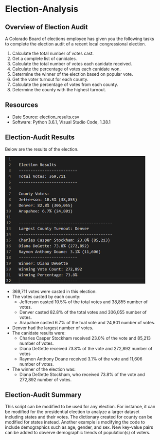 # Election-Analysis
## Overview of Election Audit
A Colorado Board of elections employee has given you the following tasks to complete the election audit of a recent local congressional election.

1. Calculate the total number of votes cast.
2. Get a complete list of canidates.
3. Calculate the total number of votes each canidate received.
4. Calculate the percentage of votes each canidate won.
5. Determine the winner of the election based on popular vote.
6. Get the voter turnout for each county.
7. Calculate the percentage of votes from each county.
8. Determine the county with the highest turnout.

## Resources
- Date Source: election_results.csv
- Software: Python 3.6.1, Visual Studio Code, 1.38.1

## Election-Audit Results
Below are the results of the election.

![election_results.PNG](https://github.com/jlynw/Election-Analysis/blob/main/Resources/election_results.PNG)

- 369,711 votes were casted in this election.
- The votes casted by each county:
    - Jefferson casted 10.5% of the total votes and 38,855 number of votes.
    - Denver casted 82.8% of the total votes and 306,055 number of votes.
    - Arapahoe casted 6.7% of the toal vote and 24,801 number of votes.
- Denver had the largest number of votes.
- The canidate results were:
    - Charles Casper Stockham received 23.0% of the vote and 85,213 number of votes.
    - Diana DeGette received 73.8% of the vote and 272,892 number of votes
    - Raymon Anthony Doane received 3.1% of the vote and 11,606 number of votes.
- The winner of the election was:
    - Diana DeGette Stockham, who received 73.8% of the vote and 272,892 number of votes.
   
## Election-Audit Summary
This script can be modified to be used for any election. For instance, it can be modified for the presidential election to analyze a larger dataset including states and their votes. The dictionary created for county can be modified for states instead. Another example is modifying the code to include demographics such as age, gender, and sex. New key-value pairs can be added to obverve demographic trends of population(s) of voters. 
